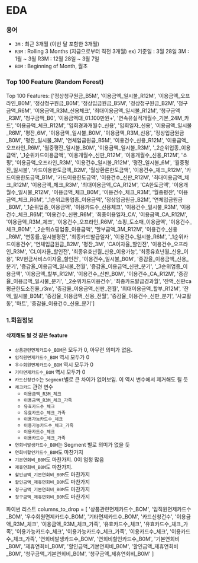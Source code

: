 # EDA

### 용어
- `3M` : 최근 3개월 (이번 달 포함한 3개월)
- `R3M` : Rolling 3 Months (지금으로부터 직전 3개월)
    ex) 기준일 : 3월 28일
    3M : 1월 ~ 3월
    R3M : 12월 28일 ~ 3월 7일
- `BOM` : Beginning of Month, 월초

### Top 100 Feature (Random Forest)
Top 100 Features: ['정상청구원금_B5M', '이용금액_일시불_R12M', '이용금액_오프라인_B0M', '정상청구원금_B0M', '정상입금원금_B5M', '정상청구원금_B2M', '청구금액_R6M', '이용금액_R3M_신용체크', '최대이용금액_일시불_R12M', '청구금액_R3M', '청구금액_B0', '이용금액대_01.100만원+', '연속유실적개월수_기본_24M_카드', '이용금액_체크_R12M', '입회경과개월수_신용', '입회일자_신용', '이용금액_일시불_R6M', '평잔_6M', '이용금액_일시불_B0M', '이용금액_R3M_신용', '정상입금원금_B0M', '평잔_일시불_3M', '연체입금원금_B5M', '이용건수_신용_R12M', '이용금액_오프라인_R6M', '월중평잔_일시불_B0M', '이용금액_일시불_R3M', '_2순위업종_이용금액', '_1순위카드이용금액', '이용개월수_신판_R12M', '이용개월수_신용_R12M', '쇼핑', '이용금액_오프라인_R3M', '이용건수_일시불_R12M', '평잔_일시불_6M', '월중평잔_일시불', '카드이용한도금액_B2M', '월상환론한도금액', '이용건수_체크_R12M', '카드이용한도금액_B1M', '카드이용한도금액', '이용건수_신판_R12M', '최대이용금액_체크_R12M', '이용금액_체크_R3M', '최대이용금액_CA_R12M', 'CA한도금액', '이용개월수_일시불_R12M', '이용금액_체크_B0M', '이용건수_체크_R3M', '월중평잔', '이용금액_체크_R6M', '_1순위교통업종_이용금액', '정상입금원금_B2M', '연체입금원금_B0M', '_1순위업종_이용금액', '이용카드수_신용체크', '이용건수_일시불_R3M', '이용건수_체크_R6M', '이용건수_신판_R6M', '최종이용일자_CA', '이용금액_CA_R12M', '이용금액_R3M_체크', '이용건수_오프라인_R6M', '쇼핑_도소매_이용금액', '이용건수_체크_B0M', '_2순위쇼핑업종_이용금액', '할부금액_3M_R12M', '이용건수_신용_R6M', '변동률_일시불평잔', '최종카드발급일자', '이용건수_일시불_R6M', '_1순위카드이용건수', '연체입금원금_B2M', '평잔_3M', 'CA이자율_할인전', '이용건수_오프라인_R3M', 'CL이자율_할인전', '최종유효년월_신용_이용가능', '최종유효년월_신용_이용', 'RV현금서비스이자율_할인전', '이용건수_일시불_B0M', '증감율_이용금액_신용_분기', '증감율_이용금액_일시불_전월', '증감율_이용금액_신판_분기', '_3순위업종_이용금액', '이용금액_할부_R12M', '이용건수_신판_B0M', '이용건수_CA_R12M', '증감율_이용금액_일시불_분기', '_2순위카드이용건수', '최종카드발급경과월', '잔액_신판ca평균한도소진율_r3m', '증감율_이용금액_신판_전월', '최대이용금액_할부_R12M', '잔액_일시불_B0M', '증감율_이용금액_신용_전월', '증감율_이용건수_신판_분기', '사교활동', '마트', '증감율_이용건수_신용_분기']


### 1.회원정보
#### 삭제해도 될 것 같은 feature
- `상품관련면제카드수_BOM`은 모두가 0, 아무런 의미가 없음.
- `임직원면제카드수_BOM` 역시 모두가 0
- `우수회원면제카드수_BOM` 역시 모두가 0
- `기타면제카드수_BOM` 역시 모두가 0
- `카드신청건수`는 `Segment`별로 큰 차이가 없어보임. 이 역시 변수에서 제거해도 될 듯
- `체크카드` 관련 변수
    - `이용금액_R3M_체크`
    - `이용금액_R3M_체크_가족`
    - `유효카드수_체크`
    - `유효카드수_체크_가족`
    - `이용가능카드수_체크`
    - `이용가능카드수_체크_가족`
    - `이용카드수_체크`
    - `이용카드수_체크_가족`
- `연회비발생카드수_BOM`는 Segment 별로 의미가 없을 듯
- `연회비할인카드수_B0M`도 마찬가지
- `기본연회비_B0M`도 마찬가지. 0이 엄청 많음
- `제휴연회비_B0M`도 마찬가지.
- `할인금액_기본연회비_B0M`도 마찬가지
- `할인금액_제휴연회비_B0M`도 마찬가지
- `청구금액_기본연회비_B0M`도 마찬가지
- `청구금액_제휴연회비_B0M`도 마찬가지

파이썬 리스트
columns_to_drop = [
    '상품관련면제카드수_BOM',
    '임직원면제카드수_BOM',
    '우수회원면제카드수_BOM',
    '기타면제카드수_BOM',
    '카드신청건수',
    '이용금액_R3M_체크',
    '이용금액_R3M_체크_가족',
    '유효카드수_체크',
    '유효카드수_체크_가족',
    '이용가능카드수_체크',
    '이용가능카드수_체크_가족',
    '이용카드수_체크',
    '이용카드수_체크_가족',
    '연회비발생카드수_BOM',
    '연회비할인카드수_B0M',
    '기본연회비_B0M',
    '제휴연회비_B0M',
    '할인금액_기본연회비_B0M',
    '할인금액_제휴연회비_B0M',
    '청구금액_기본연회비_B0M',
    '청구금액_제휴연회비_B0M'
]

